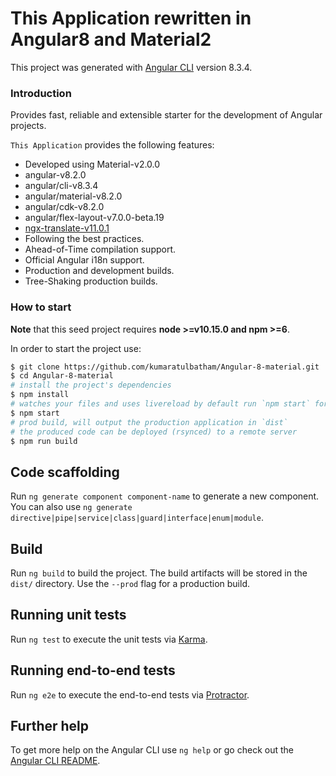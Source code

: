 # This Application rewritten in Angular8 and Material2

<!-- Simple Dashboard Admin App built using Angular 7 and Material 2.

This project is a port of the famous Free Admin Bootstrap Theme [SB Admin v1.0](http://startbootstrap.com/template-overviews/sb-admin-2/) to Angular6 Theme. -->

<!-- ## [Demo](http://rawgit.com/start-javascript/sb-admin-material/master/dist/) -->

This project was generated with [Angular CLI](https://github.com/angular/angular-cli) version 8.3.4.

### Introduction

Provides fast, reliable and extensible starter for the development of Angular projects.

`This Application` provides the following features:

*   Developed using Material-v2.0.0
*   angular-v8.2.0
*   angular/cli-v8.3.4
*   angular/material-v8.2.0
*   angular/cdk-v8.2.0
*   angular/flex-layout-v7.0.0-beta.19
*   [ngx-translate-v11.0.1](https://github.com/ngx-translate)
*   Following the best practices.
*   Ahead-of-Time compilation support.
*   Official Angular i18n support.
*   Production and development builds.
*   Tree-Shaking production builds.

### How to start

**Note** that this seed project requires **node >=v10.15.0 and npm >=6**.

In order to start the project use:

```bash
$ git clone https://github.com/kumaratulbatham/Angular-8-material.git
$ cd Angular-8-material
# install the project's dependencies
$ npm install
# watches your files and uses livereload by default run `npm start` for a dev server. Navigate to `http://localhost:4200/`. The app will automatically reload if you change any of the source files.
$ npm start
# prod build, will output the production application in `dist`
# the produced code can be deployed (rsynced) to a remote server
$ npm run build
```

## Code scaffolding

Run `ng generate component component-name` to generate a new component. You can also use `ng generate directive|pipe|service|class|guard|interface|enum|module`.

## Build

Run `ng build` to build the project. The build artifacts will be stored in the `dist/` directory. Use the `--prod` flag for a production build.

## Running unit tests

Run `ng test` to execute the unit tests via [Karma](https://karma-runner.github.io).

## Running end-to-end tests

Run `ng e2e` to execute the end-to-end tests via [Protractor](http://www.protractortest.org/).

## Further help

To get more help on the Angular CLI use `ng help` or go check out the [Angular CLI README](https://github.com/angular/angular-cli/blob/master/README.md).
